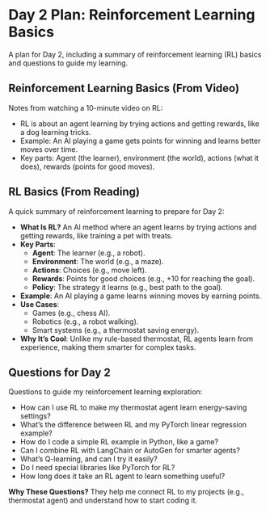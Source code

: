 # Day 2 Plan: Reinforcement Learning Basics
A plan for Day 2, including a summary of reinforcement learning (RL) basics and questions to guide my learning.

## Reinforcement Learning Basics (From Video)
Notes from watching a 10-minute video on RL:

- RL is about an agent learning by trying actions and getting rewards, like a dog learning tricks.
- Example: An AI playing a game gets points for winning and learns better moves over time.
- Key parts: Agent (the learner), environment (the world), actions (what it does), rewards (points for good moves).

## RL Basics (From Reading)
A quick summary of reinforcement learning to prepare for Day 2:

- **What Is RL?** An AI method where an agent learns by trying actions and getting rewards, like training a pet with treats.
- **Key Parts**:
  - **Agent**: The learner (e.g., a robot).
  - **Environment**: The world (e.g., a maze).
  - **Actions**: Choices (e.g., move left).
  - **Rewards**: Points for good choices (e.g., +10 for reaching the goal).
  - **Policy**: The strategy it learns (e.g., best path to the goal).
- **Example**: An AI playing a game learns winning moves by earning points.
- **Use Cases**:
  - Games (e.g., chess AI).
  - Robotics (e.g., a robot walking).
  - Smart systems (e.g., a thermostat saving energy).
- **Why It’s Cool**: Unlike my rule-based thermostat, RL agents learn from experience, making them smarter for complex tasks.

## Questions for Day 2
Questions to guide my reinforcement learning exploration:

- How can I use RL to make my thermostat agent learn energy-saving settings?
- What’s the difference between RL and my PyTorch linear regression example?
- How do I code a simple RL example in Python, like a game?
- Can I combine RL with LangChain or AutoGen for smarter agents?
- What’s Q-learning, and can I try it easily?
- Do I need special libraries like PyTorch for RL?
- How long does it take an RL agent to learn something useful?

**Why These Questions?** They help me connect RL to my projects (e.g., thermostat agent) and understand how to start coding it.